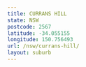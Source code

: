 ```yaml
---
title: CURRANS HILL
state: NSW
postcode: 2567
latitude: -34.055155
longitude: 150.756493
url: /nsw/currans-hill/
layout: suburb
---
```

